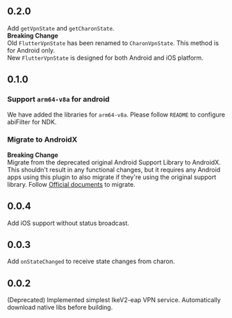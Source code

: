 ## 0.2.0
Add `getVpnState` and `getCharonState`.  
**Breaking Change**  
Old `FlutterVpnState` has been renamed to `CharonVpnState`. This method is for Android only.  
New `FlutterVpnState` is designed for both Android and iOS platform.

## 0.1.0
### Support `arm64-v8a` for android
We have added the libraries for `arm64-v8a`.
Please follow `README` to configure abiFilter for NDK.
### Migrate to AndroidX
**Breaking Change**  
Migrate from the deprecated original Android Support Library to AndroidX. This shouldn't result in any functional changes, but it requires any Android apps using this plugin to also migrate if they're using the original support library.
Follow [Official documents](https://developer.android.com/jetpack/androidx/migrate) to migrate.

## 0.0.4
Add iOS support without status broadcast.

## 0.0.3
Add `onStateChanged` to receive state changes from charon.

## 0.0.2
(Deprecated)
Implemented simplest IkeV2-eap VPN service.
Automatically download native libs before building.
